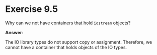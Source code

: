# Exercise 9.5

Why can we not have containers that hold `iostream` objects?

**Answer**:

The IO library types do not support copy or assignment. Therefore, we cannot have a container that holds objects of the IO types.